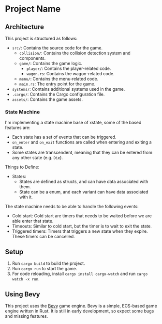 # Project Name

## Architecture

This project is structured as follows:

- `src/`: Contains the source code for the game.
  - `collision/`: Contains the collision detection system and components.
  - `game/`: Contains the game logic.
    - `player/`: Contains the player-related code.
    - `wagon.rs`: Contains the wagon-related code.
  - `menu/`: Contains the menu-related code.
  - `main.rs`: The entry point for the game.
- `systems/`: Contains additional systems used in the game.
- `.cargo/`: Contains the Cargo configuration file.
- `assets/`: Contains the game assets.

### State Machine

I'm implementing a state machine base of xstate, some of the based features are:

- Each state has a set of events that can be triggered.
- `on_enter` and `on_exit` functions are called when entering and exiting a state.
- Some states are transcendent, meaning that they can be entered from any other state (e.g. `Die`).

Things to Define:

- States:
  - States are defined as structs, and can have data associated with them.
  - State can be a enum, and each variant can have data associated with it.

The state machine needs to be able to handle the following events:

- Cold start: Cold start are timers that needs to be waited before we are able enter that state.
- Timeouts: Similar to cold start, but the timer is to wait to exit the state.
- Triggered timers: Timers that triggers a new state when they expire. These timers can be cancelled.

## Setup

1. Run `cargo build` to build the project.
2. Run `cargo run` to start the game.
3. For code reloading, install `cargo install cargo-watch` and run `cargo watch -x run`.

## Using Bevy

This project uses the [Bevy](https://bevyengine.org/) game engine. Bevy is a simple, ECS-based game engine written in Rust. It is still in early development, so expect some bugs and missing features.
